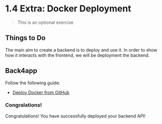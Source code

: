 # 1.4 Extra: Docker Deployment

> This is an optional exercise

## Things to Do

The main aim to create a backend is to deploy and use it. In order to show how it interacts with the frontend, we will be deployment the backend.

## Back4app
Follow the following guide:
- [Deploy Docker from GitHub](https://blog.back4app.com/how-to-deploy-docker-container/)

### Congralations!
Congratulations! You have successfully deployed your backend API!

